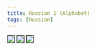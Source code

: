 ```yaml
---
title: Russian 1 (Alphabet)
tags: [Russian]
---
```


<img src="{{ site.baseurl }}/assets/images/russian_alphabet1.png" style="border:1px solid black;">
<img src="{{ site.baseurl }}/assets/images/russian_alphabet2.png" style="border:1px solid black;">
<img src="{{ site.baseurl }}/assets/images/russian_alphabet3.png" style="border:1px solid black;">
